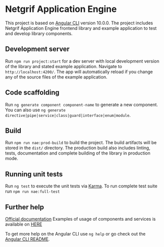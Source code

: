 # Netgrif Application Engine

This project is based on [Angular CLI](https://github.com/angular/angular-cli) version 10.0.0.
The project includes Netgrif Application Engine frontend library and example application to test and develop library components.

## Development server

Run `npm run project:start` for a dev server with local development version of the library and stated example application. 
Navigate to `http://localhost:4200/`. The app will automatically reload if you change any of the source files of the example application.

## Code scaffolding

Run `ng generate component component-name` to generate a new component. 
You can also use `ng generate directive|pipe|service|class|guard|interface|enum|module`.

## Build

Run `npm run nae:prod-build` to build the project. 
The build artifacts will be stored in the `dist/` directory. 
The production build also includes linting, tests, documentation and complete building of the library in production mode.

## Running unit tests

Run `ng test` to execute the unit tests via [Karma](https://karma-runner.github.io).
To run complete test suite run `npm run nae:full-test`

## Further help

[Official documentation](http://developer.netgrif.com/projects/engine-frontend/5.6.1/docs)
Examples of usage of components and services is available on [HERE](http://developer.netgrif.com/projects/engine-frontend/5.6.1/examples)

To get more help on the Angular CLI use `ng help` or go check out the [Angular CLI README](https://github.com/angular/angular-cli/blob/master/README.md).
